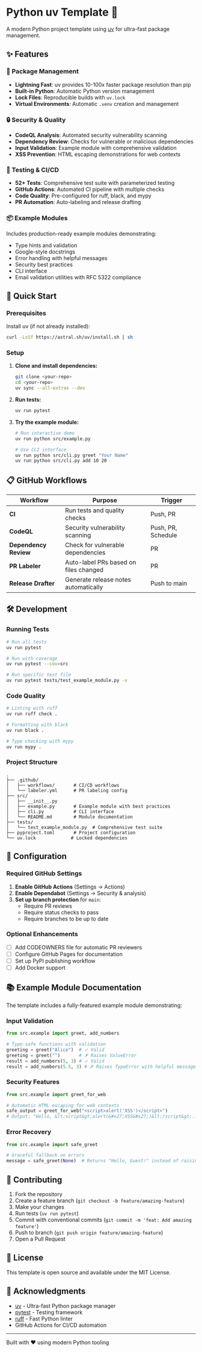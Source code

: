 # Python uv Template 🐍

A modern Python project template using [uv](https://github.com/astral-sh/uv) for ultra-fast package management.

## ✨ Features

### 🚀 Package Management
- **Lightning Fast**: uv provides 10-100x faster package resolution than pip
- **Built-in Python**: Automatic Python version management
- **Lock Files**: Reproducible builds with `uv.lock`
- **Virtual Environments**: Automatic `.venv` creation and management

### 🔒 Security & Quality
- **CodeQL Analysis**: Automated security vulnerability scanning
- **Dependency Review**: Checks for vulnerable or malicious dependencies  
- **Input Validation**: Example module with comprehensive validation
- **XSS Prevention**: HTML escaping demonstrations for web contexts

### 🧪 Testing & CI/CD
- **52+ Tests**: Comprehensive test suite with parameterized testing
- **GitHub Actions**: Automated CI pipeline with multiple checks
- **Code Quality**: Pre-configured for ruff, black, and mypy
- **PR Automation**: Auto-labeling and release drafting

### 📦 Example Modules
Includes production-ready example modules demonstrating:
- Type hints and validation
- Google-style docstrings  
- Error handling with helpful messages
- Security best practices
- CLI interface
- Email validation utilities with RFC 5322 compliance

## 🚀 Quick Start

### Prerequisites
Install uv (if not already installed):
```bash
curl -LsSf https://astral.sh/uv/install.sh | sh
```

### Setup
1. **Clone and install dependencies:**
   ```bash
   git clone <your-repo>
   cd <your-repo>
   uv sync --all-extras --dev
   ```

2. **Run tests:**
   ```bash
   uv run pytest
   ```

3. **Try the example module:**
   ```bash
   # Run interactive demo
   uv run python src/example.py
   
   # Use CLI interface
   uv run python src/cli.py greet "Your Name"
   uv run python src/cli.py add 10 20
   ```

## 📋 GitHub Workflows

| Workflow | Purpose | Trigger |
|----------|---------|---------|
| **CI** | Run tests and quality checks | Push, PR |
| **CodeQL** | Security vulnerability scanning | Push, PR, Schedule |
| **Dependency Review** | Check for vulnerable dependencies | PR |
| **PR Labeler** | Auto-label PRs based on files changed | PR |
| **Release Drafter** | Generate release notes automatically | Push to main |

## 🛠️ Development

### Running Tests
```bash
# Run all tests
uv run pytest

# Run with coverage
uv run pytest --cov=src

# Run specific test file
uv run pytest tests/test_example_module.py -v
```

### Code Quality
```bash
# Linting with ruff
uv run ruff check .

# Formatting with black
uv run black .

# Type checking with mypy
uv run mypy .
```

### Project Structure
```
.
├── .github/
│   ├── workflows/       # CI/CD workflows
│   └── labeler.yml      # PR labeling config
├── src/
│   ├── __init__.py
│   ├── example.py       # Example module with best practices
│   ├── cli.py           # CLI interface
│   └── README.md        # Module documentation
├── tests/
│   └── test_example_module.py  # Comprehensive test suite
├── pyproject.toml       # Project configuration
└── uv.lock             # Locked dependencies
```

## 🔧 Configuration

### Required GitHub Settings
1. **Enable GitHub Actions** (Settings → Actions)
2. **Enable Dependabot** (Settings → Security & analysis)
3. **Set up branch protection** for `main`:
   - Require PR reviews
   - Require status checks to pass
   - Require branches to be up to date

### Optional Enhancements
- [ ] Add CODEOWNERS file for automatic PR reviewers
- [ ] Configure GitHub Pages for documentation
- [ ] Set up PyPI publishing workflow
- [ ] Add Docker support

## 📚 Example Module Documentation

The template includes a fully-featured example module demonstrating:

### Input Validation
```python
from src.example import greet, add_numbers

# Type-safe functions with validation
greeting = greet("Alice")  # ✓ Valid
greeting = greet("")       # ✗ Raises ValueError
result = add_numbers(5, 3) # ✓ Valid  
result = add_numbers(5.5, 3) # ✗ Raises TypeError with helpful message
```

### Security Features
```python
from src.example import greet_for_web

# Automatic HTML escaping for web contexts
safe_output = greet_for_web("<script>alert('XSS')</script>")
# Output: "Hello, &lt;script&gt;alert(&#x27;XSS&#x27;)&lt;/script&gt;..."
```

### Error Recovery
```python
from src.example import safe_greet

# Graceful fallback on errors
message = safe_greet(None)  # Returns "Hello, Guest!" instead of raising
```

## 🤝 Contributing

1. Fork the repository
2. Create a feature branch (`git checkout -b feature/amazing-feature`)
3. Make your changes
4. Run tests (`uv run pytest`)
5. Commit with conventional commits (`git commit -m 'feat: Add amazing feature'`)
6. Push to branch (`git push origin feature/amazing-feature`)
7. Open a Pull Request

## 📄 License

This template is open source and available under the MIT License.

## 🙏 Acknowledgments

- [uv](https://github.com/astral-sh/uv) - Ultra-fast Python package manager
- [pytest](https://pytest.org) - Testing framework
- [ruff](https://github.com/astral-sh/ruff) - Fast Python linter
- GitHub Actions for CI/CD automation

---

Built with ❤️ using modern Python tooling